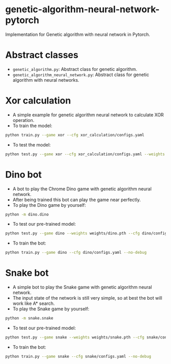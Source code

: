 # genetic-algorithm-neural-network-pytorch
Implementation for Genetic algorithm with neural network in Pytorch.

# Abstract classes
- `genetic_algorithm.py`: Abstract class for genetic algorithm.
- `genetic_algorithm_neural_network.py`: Abstract class for genetic algorithm 
with neural networks.

# Xor calculation
- A simple example for genetic algorithm neural network to 
calculate XOR operation.
- To train the model: 
```bash
python train.py --game xor --cfg xor_calculation/configs.yaml
```
- To test the model:
```bash
python test.py --game xor --cfg xor_calculation/configs.yaml --weights weights/xor/best.pth
```

# Dino bot
- A bot to play the Chrome Dino game with genetic algorithm neural network.
- After being trained this bot can play the game near perfectly.
- To play the Dino game by yourself:
```bash
python -m dino.dino
```
- To test our pre-trained model:
```bash
python test.py --game dino --weights weights/dino.pth --cfg dino/configs.yaml
```
- To train the bot:
```bash
python train.py --game dino --cfg dino/configs.yaml --no-debug
```

# Snake bot
- A simple bot to play the Snake game with genetic algorithm neural network.
- The input state of the network is still very simple, so at best the bot will
  work like A* search.
- To play the Snake game by yourself:
```bash
python -m snake.snake
```
- To test our pre-trained model:
```bash
python test.py --game snake --weights weights/snake.pth --cfg snake/configs.yaml
```
- To train the bot:
```bash
python train.py --game snake --cfg snake/configs.yaml --no-debug

